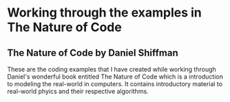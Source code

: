 Working through the examples in The Nature of Code
===============

The Nature of Code by Daniel Shiffman
---------------

These are the coding examples that I have created while working through Daniel's wonderful book entitled The Nature of Code which is a introduction to modeling the real-world in computers. It contains introductory material to real-world phyics and their respective algorithms.
